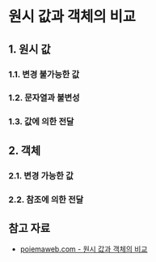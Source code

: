 # 원시 값과 객체의 비교

## 1. 원시 값

### 1.1. 변경 불가능한 값

### 1.2. 문자열과 불변성

### 1.3. 값에 의한 전달

## 2. 객체

### 2.1. 변경 가능한 값

### 2.2. 참조에 의한 전달

## 참고 자료

* [poiemaweb.com - 원시 값과 객체의 비교](https://poiemaweb.com/fastcampus/primitive-vs-object)

